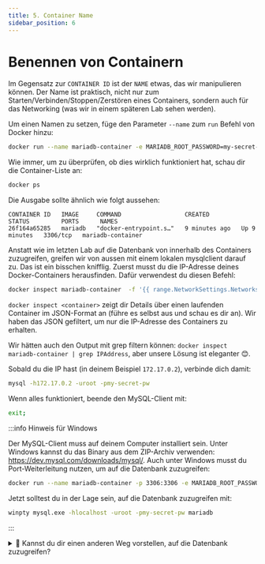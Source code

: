 ```yaml
---
title: 5. Container Name
sidebar_position: 6
---
```


# Benennen von Containern

Im Gegensatz zur `CONTAINER ID` ist der `NAME` etwas, das wir manipulieren können. Der Name ist praktisch, nicht nur zum Starten/Verbinden/Stoppen/Zerstören eines Containers, sondern auch für das Networking (was wir in einem späteren Lab sehen werden).

Um einen Namen zu setzen, füge den Parameter `--name` zum `run` Befehl von Docker hinzu:

```bash
docker run --name mariadb-container -e MARIADB_ROOT_PASSWORD=my-secret-pw -d mariadb
```

Wie immer, um zu überprüfen, ob dies wirklich funktioniert hat, schau dir die Container-Liste an:

```bash
docker ps
```

Die Ausgabe sollte ähnlich wie folgt aussehen:

```
CONTAINER ID   IMAGE     COMMAND                  CREATED         STATUS         PORTS      NAMES
26f164a65285   mariadb   "docker-entrypoint.s…"   9 minutes ago   Up 9 minutes   3306/tcp   mariadb-container
```

Anstatt wie im letzten Lab auf die Datenbank von innerhalb des Containers zuzugreifen, greifen wir von aussen mit einem lokalen mysqlclient darauf zu. Das ist ein bisschen knifflig. Zuerst musst du die IP-Adresse deines Docker-Containers herausfinden. Dafür verwendest du diesen Befehl:
  
```bash
docker inspect mariadb-container  -f '{{ range.NetworkSettings.Networks }}{{ .IPAddress }}{{ end }}'
```
`docker inspect <container>` zeigt dir Details über einen laufenden Container im JSON-Format an (führe es selbst aus und schau es dir an). Wir haben das JSON gefiltert, um nur die IP-Adresse des Containers zu erhalten.

Wir hätten auch den Output mit grep filtern können: `docker inspect mariadb-container | grep IPAddress`, aber unsere Lösung ist eleganter 😊.

Sobald du die IP hast (in deinem Beispiel `172.17.0.2`), verbinde dich damit:
  
```bash
mysql -h172.17.0.2 -uroot -pmy-secret-pw
```

Wenn alles funktioniert, beende den MySQL-Client mit:

```bash
exit;
```

:::info Hinweis für Windows

Der MySQL-Client muss auf deinem Computer installiert sein. Unter Windows kannst du das Binary aus dem ZIP-Archiv verwenden: https://dev.mysql.com/downloads/mysql/.
Auch unter Windows musst du Port-Weiterleitung nutzen, um auf die Datenbank zuzugreifen:

```bash
docker run --name mariadb-container -p 3306:3306 -e MARIADB_ROOT_PASSWORD=my-secret-pw -d mariadb
```

Jetzt solltest du in der Lage sein, auf die Datenbank zuzugreifen mit:

```bash
winpty mysql.exe -hlocalhost -uroot -pmy-secret-pw mariadb
```

:::

<details>
<summary>
  🤔 Kannst du dir einen anderen Weg vorstellen, auf die Datenbank zuzugreifen?
</summary>
<p>

Anstatt den Container mit bash zu betreten, könnten wir auch direkt MySQL innerhalb des Containers ausführen:

```bash
docker exec -it mariadb-container mysql -uroot -pmy-secret-pw
```

</p>
</details>
